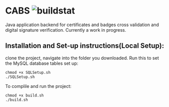  # CABS ![buildstat](https://github.com/samvictordr/CAB-System/actions/workflows/Build.yml/badge.svg)
Java application backend for certificates and badges cross validation and digital signature verification. Currently a work in progress.

## Installation and Set-up instructions(Local Setup):
clone the project, navigate into the folder you downloaded. Run this to set the MySQL database tables set up:

```shell
chmod +x SQLSetup.sh
./SQLSetup.sh
```

To complile and run the project:

```shell
chmod +x build.sh
./build.sh
```

